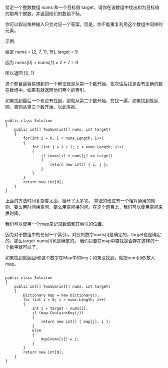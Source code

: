 给定一个整数数组 nums 和一个目标值 target，请你在该数组中找出和为目标值的那两个整数，并返回他们的数组下标。

你可以假设每种输入只会对应一个答案。但是，你不能重复利用这个数组中同样的元素。

示例:

给定 nums = [2, 7, 11, 15], target = 9

因为 nums[0] + nums[1] = 2 + 7 = 9

所以返回 [0, 1]

这个题目最容易想到的一个解法就是从第一个数开始，依次往后找是否有正确的数在数组中，如果有就返回他们两个的索引。

如果找到最后一个也没有找到，那就从第二个数开始，在找一遍，如果找到就返回，否则从第三个数开始，以此类推。

<pre><code>
public class Solution
{
    public int[] TwoSum(int[] nums, int target)
    {
        for(int i = 0; i < nums.Length; i++)
        {
            for (int j = i + 1; j < nums.Length; j++)
            {
                if (nums[i] + nums[j] == target)
                {
                    return new int[] { i, j };
                }
            }
        }
        return new int[0];
    }
}
</code></pre>

上面的方法时间复杂度太高，循环了太多次。
算法的改进有一个相对通用的规则，要么用时间换空间，要么用空间换时间。在这个题目上，我们可以使用空间来换时间。

我们可以使用一个map来记录数值和其索引的位置。

因为对于数组中的任何一个索引i，对应的数字nums[i]是确定的，target也是确定的，那么target-nums[i]也是确定的。
我们只要在map中查找是否存在这样的一个数字就可以了。

如果找到就返回i和这个数字在Map中的key；如果没找到，就把num[i]和i放入map。

<pre><code>
public class Solution
{
    public int[] TwoSum(int[] nums, int target)
    {
        Dictionary<int, int> map = new Dictionary<int, int>();
        for (int i = 0; i < nums.Length; i++)
        {
            int j = target - nums[i];
            if (map.ContainsKey(j))
            {
                return new int[] { map[j], i };
            }
            else
            {
                map[nums[i]] = i;
            }
        }
        return new int[0];
    }
}
</code></pre>
